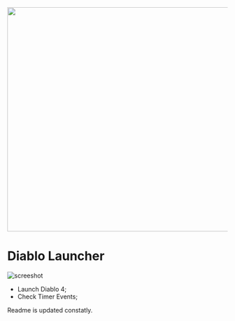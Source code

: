 <div style="display: flex; justify-items: center;">
<img src="./images/bg-001.png" width="512">
</div>

# Diablo Launcher

![screeshot](/githubsupportfiles/ezgif.com-video-to-gif.gif )

- Launch Diablo 4;
- Check Timer Events;


Readme is updated constatly.